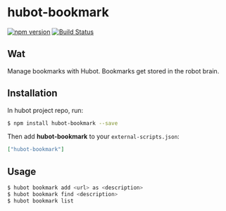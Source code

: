 # hubot-bookmark

[![npm version](http://img.shields.io/npm/v/hubot-bookmark.svg)](https://www.npmjs.org/package/hubot-bookmark)
[![Build Status](http://img.shields.io/travis/jpoon/hubot-bookmark.svg)](https://travis-ci.org/jpoon/hubot-bookmark)

## Wat
Manage bookmarks with Hubot. Bookmarks get stored in the robot brain.

## Installation

In hubot project repo, run:

```bash
$ npm install hubot-bookmark --save
```

Then add **hubot-bookmark** to your `external-scripts.json`:

```json
["hubot-bookmark"]
```

## Usage

```bash
$ hubot bookmark add <url> as <description>
$ hubot bookmark find <description>
$ hubot bookmark list
```
